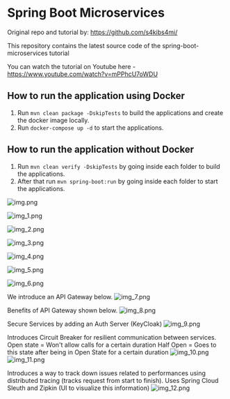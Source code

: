 # Spring Boot Microservices
Original repo and tutorial by: https://github.com/s4kibs4mi/

This repository contains the latest source code of the spring-boot-microservices tutorial

You can watch the tutorial on Youtube here - https://www.youtube.com/watch?v=mPPhcU7oWDU

## How to run the application using Docker

1. Run `mvn clean package -DskipTests` to build the applications and create the docker image locally.
2. Run `docker-compose up -d` to start the applications.

## How to run the application without Docker

1. Run `mvn clean verify -DskipTests` by going inside each folder to build the applications.
2. After that run `mvn spring-boot:run` by going inside each folder to start the applications.


![img.png](img.png)

![img_1.png](img_1.png)

![img_2.png](img_2.png)

![img_3.png](img_3.png)

![img_4.png](img_4.png)

![img_5.png](img_5.png)

![img_6.png](img_6.png)

We introduce an API Gateway below.
![img_7.png](img_7.png)

Benefits of API Gateway shown below.
![img_8.png](img_8.png)

Secure Services by adding an Auth Server (KeyCloak)
![img_9.png](img_9.png)

Introduces Circuit Breaker for resilient communication between services. 
Open state = Won't allow calls for a certain duration
Half Open = Goes to this state after being in Open State for a certain duration
![img_10.png](img_10.png)
![img_11.png](img_11.png)

Introduces a way to track down issues related to performances using distributed tracing (tracks request from start to finish).
Uses Spring Cloud Sleuth and Zipkin (UI to visualize this information)
![img_12.png](img_12.png)


